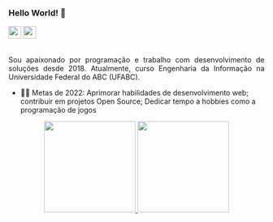 ### Hello World! 👋

<a href="mailto:caio_poschardt@hotmail.com"><img height="25" src="https://img.shields.io/badge/-Outlook-%23333?style=for-the-badge&logo=microsoftoutlook&logoColor=blue" target="_blank"></a>
<a href="https://www.linkedin.com/in/caio-poschardt/" target="_blank"><img height="25" src="https://img.shields.io/badge/-LinkedIn-%230077B5?style=for-the-badge&logo=linkedin&logoColor=white" target="_blank"></a>
<!-- <a href="https://discord.com/channels/@me/580507315493535744" target="_blank"><img height="25" src="https://img.shields.io/badge/Discord-7289DA?style=for-the-badge&logo=discord&logoColor=white" target="_blank"></a>
<a href="https://poschardt.github.io" target="_blank"><img height="25" src="https://badgen.net/badge/icon/website/green/?icon=github&label"></a> -->

##

<p align="justify">
  Sou apaixonado por programação e trabalho com desenvolvimento de soluções desde 2018. Atualmente, curso Engenharia da Informação na Universidade Federal do ABC (UFABC). <br>
  
</p>

- 🐱‍👤 Metas de 2022: Aprimorar habilidades de desenvolvimento web; contribuir em projetos Open Source; Dedicar tempo a hobbies como a programação de jogos

<div align="center">
  <a href="https://github.com/poschardt">
  <img height="180em" src="https://github-readme-stats.vercel.app/api?username=poschardt&show_icons=true&theme=tokyonight &include_all_commits=true&count_private=true"/>
  <img height="180em" src="https://github-readme-stats.vercel.app/api/top-langs/?username=poschardt&layout=compact&langs_count=7&theme=tokyonight"/>
</div>